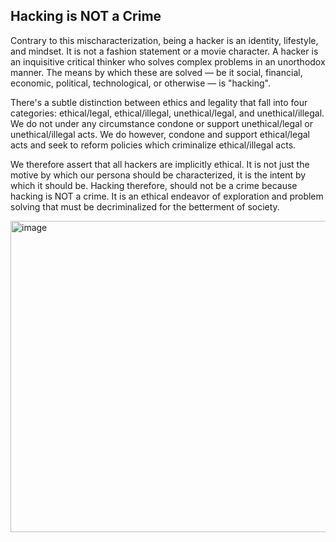 ## Hacking is NOT a Crime

Contrary to this mischaracterization, being a hacker is an identity, lifestyle, and mindset. It is not a fashion statement or a movie character. A hacker is an inquisitive critical thinker who solves complex problems in an unorthodox manner. The means by which these are solved — be it social, financial, economic, political, technological, or otherwise — is "hacking".

There's a subtle distinction between ethics and legality that fall into four categories: ethical/legal, ethical/illegal, unethical/legal, and unethical/illegal. We do not under any circumstance condone or support unethical/legal or unethical/illegal acts. We do however, condone and support ethical/legal acts and seek to reform policies which criminalize ethical/illegal acts.

We therefore assert that all hackers are implicitly ethical. It is not just the motive by which our persona should be characterized, it is the intent by which it should be. Hacking therefore, should not be a crime because hacking is NOT a crime. It is an ethical endeavor of exploration and problem solving that must be decriminalized for the betterment of society.

<img width="1600" height="498" alt="image" src="https://github.com/user-attachments/assets/6e8d1011-c22a-4a58-9e48-1ef4ca47d529" />
